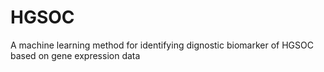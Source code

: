 # HGSOC
A machine learning method for identifying dignostic biomarker of HGSOC based on gene expression data
